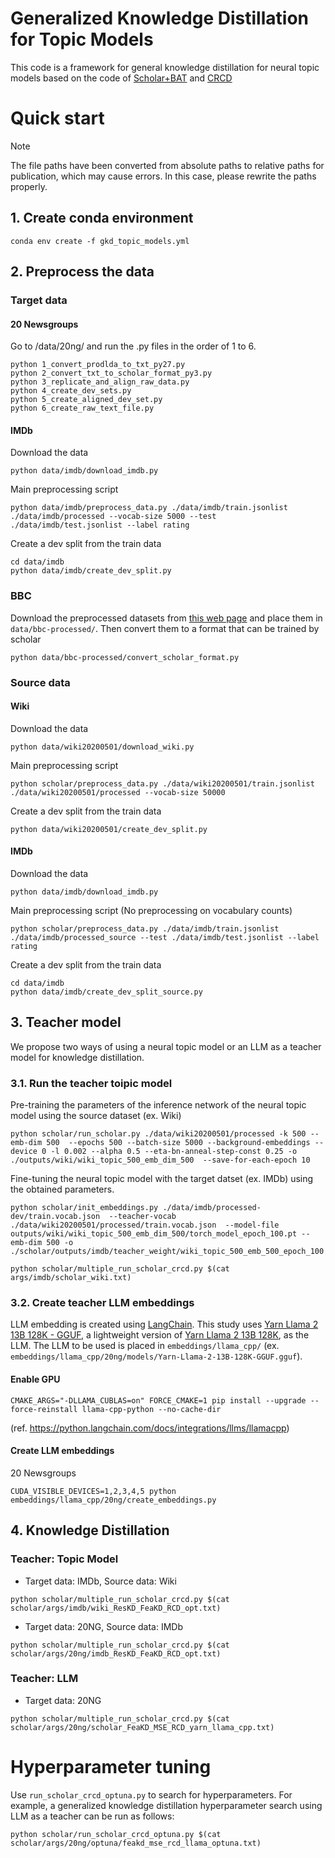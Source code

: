# Generalized Knowledge Distillation for Topic Models

This code is a framework for general knowledge distillation for neural topic models based on the code of [Scholar+BAT](https://github.com/ahoho/kd-topic-models) and [CRCD](https://github.com/Lechatelia/CRCD)

# Quick start
>[!NOTE]
>The file paths have been converted from absolute paths to relative paths for publication, which may cause errors. In this case, please rewrite the paths properly.

## 1. Create conda environment
```
conda env create -f gkd_topic_models.yml
```
## 2. Preprocess the data

### Target data
#### 20 Newsgroups
Go to /data/20ng/ and run the .py files in the order of 1 to 6.
```
python 1_convert_prodlda_to_txt_py27.py
python 2_convert_txt_to_scholar_format_py3.py
python 3_replicate_and_align_raw_data.py
python 4_create_dev_sets.py
python 5_create_aligned_dev_set.py
python 6_create_raw_text_file.py
```

#### IMDb
Download the data
```
python data/imdb/download_imdb.py
```
Main preprocessing script
```
python data/imdb/preprocess_data.py ./data/imdb/train.jsonlist ./data/imdb/processed --vocab-size 5000 --test ./data/imdb/test.jsonlist --label rating
```
Create a dev split from the train data
```
cd data/imdb
python data/imdb/create_dev_split.py
```

### BBC
Download the preprocessed datasets from [this web page](http://mlg.ucd.ie/datasets/bbc.html) and place them in `data/bbc-processed/`. Then convert them to a format that can be trained by scholar
```
python data/bbc-processed/convert_scholar_format.py
```

### Source data

#### Wiki
Download the data
```
python data/wiki20200501/download_wiki.py
```
Main preprocessing script
```
python scholar/preprocess_data.py ./data/wiki20200501/train.jsonlist ./data/wiki20200501/processed --vocab-size 50000
```
Create a dev split from the train data
```
python data/wiki20200501/create_dev_split.py
```

#### IMDb
Download the data
```
python data/imdb/download_imdb.py
```
Main preprocessing script (No preprocessing on vocabulary counts)
```
python scholar/preprocess_data.py ./data/imdb/train.jsonlist ./data/imdb/processed_source --test ./data/imdb/test.jsonlist --label rating
```
Create a dev split from the train data
```
cd data/imdb
python data/imdb/create_dev_split_source.py
```


## 3. Teacher model
We propose two ways of using a neural topic model or an LLM as a teacher model for knowledge distillation.
### 3.1.  Run the teacher toipic model
Pre-training the parameters of the inference network of the neural topic model using the source dataset (ex. Wiki)

```
python scholar/run_scholar.py ./data/wiki20200501/processed -k 500 --emb-dim 500  --epochs 500 --batch-size 5000 --background-embeddings --device 0 -l 0.002 --alpha 0.5 --eta-bn-anneal-step-const 0.25 -o ./outputs/wiki/wiki_topic_500_emb_dim_500  --save-for-each-epoch 10 
```

Fine-tuning the neural topic model with the target datset (ex. IMDb) using the obtained parameters.

```
python scholar/init_embeddings.py ./data/imdb/processed-dev/train.vocab.json  --teacher-vocab ./data/wiki20200501/processed/train.vocab.json  --model-file outputs/wiki/wiki_topic_500_emb_dim_500/torch_model_epoch_100.pt --emb-dim 500 -o ./scholar/outputs/imdb/teacher_weight/wiki_topic_500_emb_500_epoch_100
```

```
python scholar/multiple_run_scholar_crcd.py $(cat args/imdb/scholar_wiki.txt)
```

### 3.2. Create teacher LLM embeddings 
LLM embedding is created using [LangChain](https://python.langchain.com/docs/integrations/text_embedding/llamacpp). This study uses [Yarn Llama 2 13B 128K - GGUF](https://huggingface.co/TheBloke/Yarn-Llama-2-13B-128K-GGUF), a lightweight version of [Yarn Llama 2 13B 128K](https://huggingface.co/NousResearch/Yarn-Llama-2-13b-128k), as the LLM. The LLM to be used is placed in `embeddings/llama_cpp/` (ex. `embeddings/llama_cpp/20ng/models/Yarn-Llama-2-13B-128K-GGUF.gguf`).
#### Enable GPU
```
CMAKE_ARGS="-DLLAMA_CUBLAS=on" FORCE_CMAKE=1 pip install --upgrade --force-reinstall llama-cpp-python --no-cache-dir
```
(ref. https://python.langchain.com/docs/integrations/llms/llamacpp)

#### Create LLM embeddings
20 Newsgroups
```
CUDA_VISIBLE_DEVICES=1,2,3,4,5 python embeddings/llama_cpp/20ng/create_embeddings.py 
```

## 4. Knowledge Distillation 

### Teacher: Topic Model
- Target data: IMDb, Source data: Wiki
```
python scholar/multiple_run_scholar_crcd.py $(cat scholar/args/imdb/wiki_ResKD_FeaKD_RCD_opt.txt)
```
- Target data: 20NG, Source data: IMDb
```
python scholar/multiple_run_scholar_crcd.py $(cat scholar/args/20ng/imdb_ResKD_FeaKD_RCD_opt.txt)
```

### Teacher: LLM
- Target data: 20NG
```
python scholar/multiple_run_scholar_crcd.py $(cat scholar/args/20ng/scholar_FeaKD_MSE_RCD_yarn_llama_cpp.txt)
```

# Hyperparameter tuning
Use `run_scholar_crcd_optuna.py` to search for hyperparameters. For example, a generalized knowledge distillation hyperparameter search using LLM as a teacher can be run as follows:
```
python scholar/run_scholar_crcd_optuna.py $(cat scholar/args/20ng/optuna/feakd_mse_rcd_llama_optuna.txt)
```
